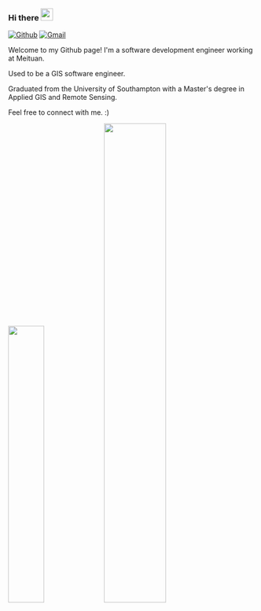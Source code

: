
### Hi there <a href="https://www.gautamkrishnar.com/"><img src="https://media.giphy.com/media/hvRJCLFzcasrR4ia7z/giphy.gif" width="25px"></a>
<!-- ### This is Yu Yingxue! -->

[![Github](https://img.shields.io/badge/-Github-000?style=flat&logo=Github&logoColor=white)](https://github.com/yyx626)
[![Gmail](https://img.shields.io/badge/-Gmail-5b5b5b?style=flat&logo=gmail&logoColor=red)](mailto:isyuyingxue@gmail.com)

<p>Welcome to my Github page! I'm a software development engineer working at Meituan.</p>
<p>Used to be a GIS software engineer.</p>
<p>Graduated from the University of Southampton with a Master's degree in Applied GIS and Remote Sensing.</p>
<p>Feel free to connect with me. :)</p>
<!-- <p>Currently an MSc student in Applied GIS and Remote Sensing at the University of Southampton.</p> -->
<!-- <p>Research direction: Remote sensing image detection、AI</p> -->
<!-- #### 💻 Programming languages and tools: 
<p>
<code><img width="10%" src="https://www.vectorlogo.zone/logos/java/java-ar21.svg"></code>
<code><img width="10%" src="https://www.vectorlogo.zone/logos/javascript/javascript-ar21.svg"></code>
<code><img width="10%" src="https://www.vectorlogo.zone/logos/mysql/mysql-ar21.svg"></code>
<code><img width="10%" src="https://www.vectorlogo.zone/logos/mongodb/mongodb-ar21.svg"></code>
<code><img width="10%" src="https://www.vectorlogo.zone/logos/git-scm/git-scm-ar21.svg"></code>
</p> -->
<img width="38%" src="https://github-readme-stats.vercel.app/api/top-langs/?username=yyx626&theme=light&layout=compact&hide_border=true" />
<img width="50%" src="https://github-readme-stats.vercel.app/api?username=yyx626&show_icons=true&hide_border=true" />
